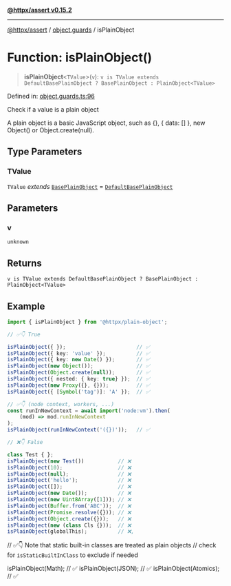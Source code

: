 [**@httpx/assert v0.15.2**](../../README.md)

***

[@httpx/assert](../../README.md) / [object.guards](../README.md) / isPlainObject

# Function: isPlainObject()

> **isPlainObject**\<`TValue`\>(`v`): `v is TValue extends DefaultBasePlainObject ? BasePlainObject : PlainObject<TValue>`

Defined in: [object.guards.ts:96](https://github.com/belgattitude/httpx/blob/b6bd279cf69f2d17f3ec46e9618a31cb72744279/packages/assert/src/object.guards.ts#L96)

Check if a value is a plain object

A plain object is a basic JavaScript object, such as {}, { data: [] }, new Object() or Object.create(null).

## Type Parameters

### TValue

`TValue` *extends* [`BasePlainObject`](../../object.internal.types/type-aliases/BasePlainObject.md) = [`DefaultBasePlainObject`](../../object.internal.types/interfaces/DefaultBasePlainObject.md)

## Parameters

### v

`unknown`

## Returns

`v is TValue extends DefaultBasePlainObject ? BasePlainObject : PlainObject<TValue>`

## Example

```typescript
import { isPlainObject } from '@httpx/plain-object';

// ✅👇 True

isPlainObject({ });                       // ✅
isPlainObject({ key: 'value' });          // ✅
isPlainObject({ key: new Date() });       // ✅
isPlainObject(new Object());              // ✅
isPlainObject(Object.create(null));       // ✅
isPlainObject({ nested: { key: true} });  // ✅
isPlainObject(new Proxy({}, {}));         // ✅
isPlainObject({ [Symbol('tag')]: 'A' });  // ✅

// ✅👇 (node context, workers, ...)
const runInNewContext = await import('node:vm').then(
    (mod) => mod.runInNewContext
);
isPlainObject(runInNewContext('({})'));   // ✅

// ❌👇 False

class Test { };
isPlainObject(new Test())           // ❌
isPlainObject(10);                  // ❌
isPlainObject(null);                // ❌
isPlainObject('hello');             // ❌
isPlainObject([]);                  // ❌
isPlainObject(new Date());          // ❌
isPlainObject(new Uint8Array([1])); // ❌
isPlainObject(Buffer.from('ABC'));  // ❌
isPlainObject(Promise.resolve({})); // ❌
isPlainObject(Object.create({}));   // ❌
isPlainObject(new (class Cls {}));  // ❌
isPlainObject(globalThis);          // ❌,
```

// ✅👇 Note that static built-in classes are treated as plain objects
//    check for `isStaticBuiltInClass` to exclude if needed

isPlainObject(Math);                // ✅
isPlainObject(JSON);                // ✅
isPlainObject(Atomics);             // ✅
